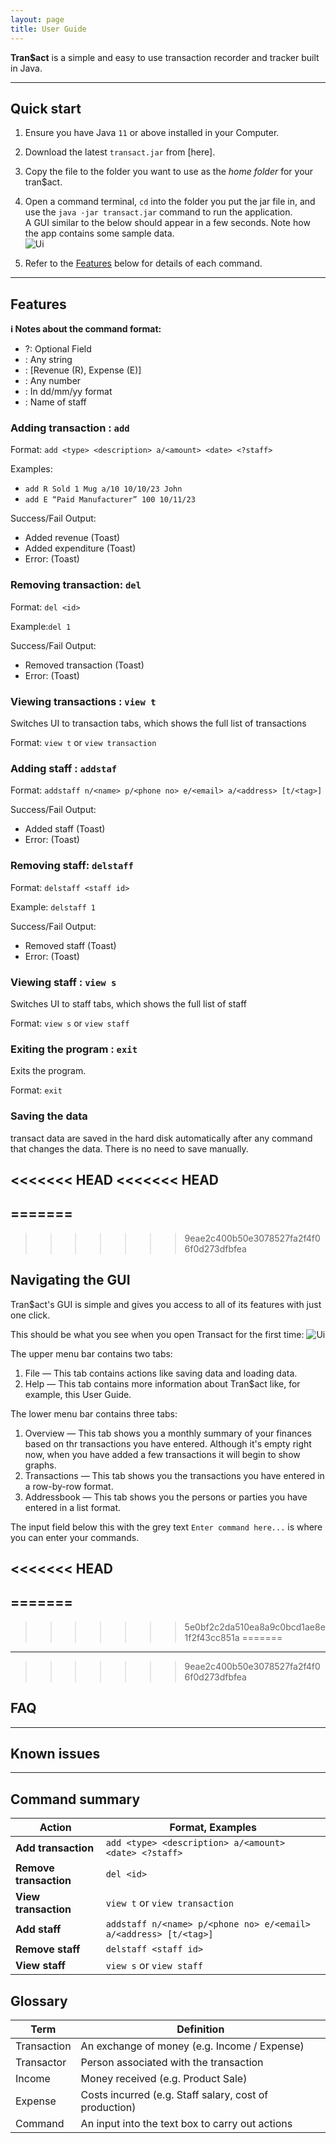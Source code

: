 ```yaml
---
layout: page
title: User Guide
---
```


**Tran$act** is a simple and easy to use transaction recorder and tracker built in Java.

---

## Quick start

1. Ensure you have Java `11` or above installed in your Computer.

1. Download the latest `transact.jar` from [here].

1. Copy the file to the folder you want to use as the _home folder_ for your tran$act.

1. Open a command terminal, `cd` into the folder you put the jar file in, and use the `java -jar transact.jar` command to run the application.<br>
   A GUI similar to the below should appear in a few seconds. Note how the app contains some sample data.<br>
   ![Ui](images/Ui.png)

1. Refer to the [Features](#features) below for details of each command.

---

## Features

<div markdown="block" class="alert alert-info">

**:information_source: Notes about the command format:**

</div>

- ?: Optional Field
- <description>: Any string
- <type>: [Revenue (R), Expense (E)]
- <amount>: Any number
- <date>: In dd/mm/yy format
- <staff>: Name of staff

### Adding transaction : `add`

Format: `add <type> <description> a/<amount> <date> <?staff>`

Examples:

- `add R Sold 1 Mug a/10 10/10/23 John`
- `add E “Paid Manufacturer” 100 10/11/23`

Success/Fail Output:

- Added revenue (Toast)
- Added expenditure (Toast)
- Error: <Error Message> (Toast)

### Removing transaction: `del`

Format: `del <id>`

Example:`del 1`

Success/Fail Output:

- Removed transaction (Toast)
- Error: <Error Message> (Toast)

### Viewing transactions : `view t`

Switches UI to transaction tabs, which shows the full list of transactions

Format: `view t` or `view transaction`

### Adding staff : `addstaf`

Format: `addstaff n/<name> p/<phone no> e/<email> a/<address> [t/<tag>]`

Success/Fail Output:

- Added staff (Toast)
- Error: <Error Message> (Toast)

### Removing staff: `delstaff`

Format: `delstaff <staff id>`

Example: `delstaff 1`

Success/Fail Output:

- Removed staff (Toast)
- Error: <Error Message> (Toast)

### Viewing staff : `view s`

Switches UI to staff tabs, which shows the full list of staff

Format: `view s` or `view staff`

### Exiting the program : `exit`

Exits the program.

Format: `exit`

### Saving the data

transact data are saved in the hard disk automatically after any command that changes the data. There is no need to save manually.

<<<<<<< HEAD
<<<<<<< HEAD
--------------------------------------------------------------------------------------------------------------------
=======
---
>>>>>>> 9eae2c400b50e3078527fa2f4f06f0d273dfbfea

## Navigating the GUI

Tran$act's GUI is simple and gives you access to all of its features with just one click.

This should be what you see when you open Transact for the first time:
![Ui](images/Transact_UI.png)

The upper menu bar contains two tabs:
1. File — This tab contains actions like saving data and loading data.
2. Help — This tab contains more information about Tran$act like, for example, this User Guide.

The lower menu bar contains three tabs:
1. Overview — This tab shows you a monthly summary of your finances based on thr transactions you have entered. Although it's empty right now, when you have added a few transactions it will begin to show graphs.
2. Transactions — This tab shows you the transactions you have entered in a row-by-row format.
3. Addressbook — This tab shows you the persons or parties you have entered in a list format.

The input field below this with the grey text `Enter command here...` is where you can enter your commands.

<<<<<<< HEAD
--------------------------------------------------------------------------------------------------------------------
=======
---
>>>>>>> 5e0bf2c2da510ea8a9c0bcd1ae8e1f2f43cc851a
=======
---
>>>>>>> 9eae2c400b50e3078527fa2f4f06f0d273dfbfea

## FAQ

---

## Known issues

---

## Command summary

| Action                 | Format, Examples                                                 |
| ---------------------- | ---------------------------------------------------------------- |
| **Add transaction**    | `add <type> <description> a/<amount> <date> <?staff>`            |
| **Remove transaction** | `del <id>`                                                       |
| **View transaction**   | `view t` or `view transaction`                                   |
| **Add staff**          | `addstaff n/<name> p/<phone no> e/<email> a/<address> [t/<tag>]` |
| **Remove staff**       | `delstaff <staff id>`                                            |
| **View staff**         | `view s` or `view staff`                                         |

## Glossary

| Term        | Definition                                             |
| ----------- | ------------------------------------------------------ |
| Transaction | An exchange of money (e.g. Income / Expense)           |
| Transactor  | Person associated with the transaction                 |
| Income      | Money received (e.g. Product Sale)                     |
| Expense     | Costs incurred (e.g. Staff salary, cost of production) |
| Command     | An input into the text box to carry out actions        |
